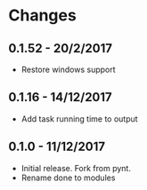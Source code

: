 Changes 
=======
0.1.52 - 20/2/2017 
------------------
* Restore windows support

0.1.16 - 14/12/2017
------------------

* Add task running time to output

0.1.0 - 11/12/2017
------------------

* Initial release. Fork from pynt.
* Rename done to modules

